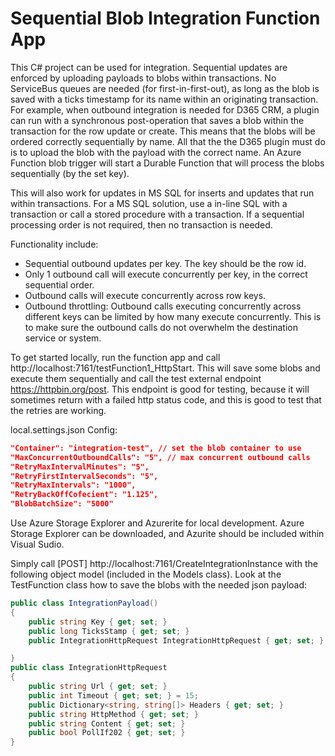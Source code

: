 # Sequential Blob Integration Function App

This C# project can be used for integration. Sequential updates are enforced by uploading payloads to blobs within transactions. No ServiceBus queues are needed (for first-in-first-out), as long as the blob is saved with a ticks timestamp for its name within an originating transaction. For example, when outbound integration is needed for D365 CRM, a plugin can run with a synchronous post-operation that saves a blob within the transaction for the row update or create. This means that the blobs will be ordered correctly sequentially by name. All that the the D365 plugin must do is to upload the blob with the payload with the correct name. An Azure Function blob trigger will start a Durable Function that will process the blobs sequentially (by the set key).

This will also work for updates in MS SQL for inserts and updates that run within transactions. For a MS SQL solution, use a in-line SQL with a transaction or call a stored procedure with a transaction. If a sequential processing order is not required, then no transaction is needed.

Functionality include:

- Sequential outbound updates per key. The key should be the row id.
- Only 1 outbound call will execute concurrently per key, in the correct sequential order.
- Outbound calls will execute concurrently across row keys.
- Outbound throttling: Outbound calls executing concurrently across different keys can be limited by how many execute concurrently. This is to make sure the outbound calls do not overwhelm the destination service or system.

To get started locally, run the function app and call http://localhost:7161/testFunction1_HttpStart. This will save some blobs and execute them sequentially and call the test external endpoint https://httpbin.org/post. This endpoint is good for testing, because it will sometimes return with a failed http status code, and this is good to test that the retries are working.

local.settings.json Config:
```json
"Container": "integration-test", // set the blob container to use
"MaxConcurrentOutboundCalls": "5", // max concurrent outbound calls
"RetryMaxIntervalMinutes": "5",
"RetryFirstIntervalSeconds": "5",
"RetryMaxIntervals": "1000",
"RetryBackOffCofecient": "1.125",
"BlobBatchSize": "5000"
```

Use Azure Storage Explorer and Azurerite for local development. Azure Storage Explorer can be downloaded, and Azurite should be included within Visual Sudio.

Simply call [POST] http://localhost:7161/CreateIntegrationInstance with the following object model (included in the Models class). Look at the TestFunction class how to save the blobs with the needed json payload:

```csharp
public class IntegrationPayload()
{
    public string Key { get; set; }
    public long TicksStamp { get; set; }
    public IntegrationHttpRequest IntegrationHttpRequest { get; set; }

}
public class IntegrationHttpRequest
{
    public string Url { get; set; }
    public int Timeout { get; set; } = 15;
    public Dictionary<string, string[]> Headers { get; set; }
    public string HttpMethod { get; set; }
    public string Content { get; set; }
    public bool PollIf202 { get; set; }
}
```
